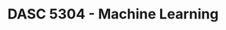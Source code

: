 ---
title: "DASC 5304 - Machine Learning"
description: "A gentle introduction to machine learning for data science students."
draft: false
type: course-detail
term: Spring 2025
lastmod: 2025-01-10T00:00:00Z
---